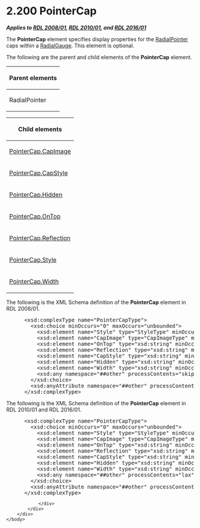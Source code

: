 <html dir="LTR" xmlns:mshelp="http://msdn.microsoft.com/mshelp" xmlns:ddue="http://ddue.schemas.microsoft.com/authoring/2003/5" xmlns:xlink="http://www.w3.org/1999/xlink" xmlns:tool="http://www.microsoft.com/tooltip">
    <head>
        <meta http-equiv="Content-Type" content="text/html; CHARSET=utf-8"></meta>
        <meta name="save" content="history"></meta>
        <title>2.200 PointerCap</title>
        <xml>
            <mshelp:toctitle title="2.200 PointerCap"></mshelp:toctitle>
            <mshelp:rltitle title="[MS-RDL]: PointerCap"></mshelp:rltitle>
            <mshelp:keyword index="A" term="b0592355-23f8-429d-8aae-358078189ab3"></mshelp:keyword>
            <mshelp:attr name="DCSext.ContentType" value="open specification"></mshelp:attr>
            <mshelp:attr name="AssetID" value="b0592355-23f8-429d-8aae-358078189ab3"></mshelp:attr>
            <mshelp:attr name="TopicType" value="kbRef"></mshelp:attr>
            <mshelp:attr name="DCSext.Title" value="[MS-RDL]: PointerCap" />
        </xml>
    </head>
    <body>
        <div id="header">
            <h1 class="heading">2.200 PointerCap</h1>
        </div>
        <div id="mainSection">
            <div id="mainBody">
                <div id="allHistory" class="saveHistory"></div>
                <div id="sectionSection0" class="section" name="collapseableSection">
                    

<p><b><i>Applies to </i></b><a href="1e855f94-4617-47e4-b89e-0856c6cb420f.md"><b><i>RDL 2008/01</i></b></a><b><i>,
</i></b><a href="3428e690-a348-4ec7-8a6a-8efb42d2cdee.md"><b><i>RDL 2010/01</i></b></a><b><i>,
and </i></b><a href="52ce3983-2bfc-4e72-9359-42aaf5fe4509.md"><b><i>RDL 2016/01</i></b></a></p>

<p>The <b>PointerCap</b> element specifies display properties
for the <a href="1446314e-813e-42f0-9a28-f1b96fd3a0da.md">RadialPointer</a>
caps within a <a href="2e113607-ee33-4abd-9ae3-6607c10d3c8a.md">RadialGauge</a>.
This element is optional.</p>

<p>The following are the parent and child elements of the <b>PointerCap</b>
element.</p>

<table>
 <thead>
  <tr>
   <th>
   <p>Parent elements</p>
   </th>
  </tr>
 </thead>
 <tr>
  <td>
  <p>RadialPointer</p>
  </td>
 </tr>
</table>

<p> </p>

<table>
 <thead>
  <tr>
   <th>
   <p>Child elements</p>
   </th>
  </tr>
 </thead>
 <tr>
  <td>
  <p><a href="59d403ec-d106-4ca2-ab6d-ad6da6e447fc.md">PointerCap.CapImage</a>
  </p>
  </td>
 </tr>
 <tr>
  <td>
  <p><a href="de35a002-fd56-486d-a8a0-dd2f5a2eda1c.md">PointerCap.CapStyle</a>
  </p>
  </td>
 </tr>
 <tr>
  <td>
  <p><a href="8b42107a-d4bd-4fd6-ac37-3cd6dd82190e.md">PointerCap.Hidden</a>
  </p>
  </td>
 </tr>
 <tr>
  <td>
  <p><a href="4f35d6ef-842c-4f29-b6cf-95dedcfc5fa7.md">PointerCap.OnTop</a>
  </p>
  </td>
 </tr>
 <tr>
  <td>
  <p><a href="307fb143-8c3b-45f7-8e22-a398b51af94a.md">PointerCap.Reflection</a>
  </p>
  </td>
 </tr>
 <tr>
  <td>
  <p><a href="e5b41b50-e45a-4b69-908e-defffc8034c5.md">PointerCap.Style</a>
  </p>
  </td>
 </tr>
 <tr>
  <td>
  <p><a href="8f50c488-7a6d-468c-95e7-729bfc9384bf.md">PointerCap.Width</a>
  </p>
  </td>
 </tr>
</table>

<p>The following is the XML Schema definition of the <b>PointerCap</b>
element in RDL 2008/01.</p>

<dl>
<dd>
<div><pre> &lt;xsd:complexType name=&quot;PointerCapType&quot;&gt;
   &lt;xsd:choice minOccurs=&quot;0&quot; maxOccurs=&quot;unbounded&quot;&gt;
     &lt;xsd:element name=&quot;Style&quot; type=&quot;StyleType&quot; minOccurs=&quot;0&quot; /&gt;
     &lt;xsd:element name=&quot;CapImage&quot; type=&quot;CapImageType&quot; minOccurs=&quot;0&quot; /&gt;
     &lt;xsd:element name=&quot;OnTop&quot; type=&quot;xsd:string&quot; minOccurs=&quot;0&quot; /&gt;
     &lt;xsd:element name=&quot;Reflection&quot; type=&quot;xsd:string&quot; minOccurs=&quot;0&quot; /&gt;
     &lt;xsd:element name=&quot;CapStyle&quot; type=&quot;xsd:string&quot; minOccurs=&quot;0&quot; /&gt;
     &lt;xsd:element name=&quot;Hidden&quot; type=&quot;xsd:string&quot; minOccurs=&quot;0&quot; /&gt;
     &lt;xsd:element name=&quot;Width&quot; type=&quot;xsd:string&quot; minOccurs=&quot;0&quot; /&gt;
     &lt;xsd:any namespace=&quot;##other&quot; processContents=&quot;skip&quot; /&gt;
   &lt;/xsd:choice&gt;
   &lt;xsd:anyAttribute namespace=&quot;##other&quot; processContents=&quot;skip&quot; /&gt;
 &lt;/xsd:complexType&gt;
</pre></div>
</dd></dl>

<p>The following is the XML Schema definition of the <b>PointerCap</b>
element in RDL 2010/01 and RDL 2016/01.</p>

<dl>
<dd>
<div><pre> &lt;xsd:complexType name=&quot;PointerCapType&quot;&gt;
   &lt;xsd:choice minOccurs=&quot;0&quot; maxOccurs=&quot;unbounded&quot;&gt;
     &lt;xsd:element name=&quot;Style&quot; type=&quot;StyleType&quot; minOccurs=&quot;0&quot; /&gt;
     &lt;xsd:element name=&quot;CapImage&quot; type=&quot;CapImageType&quot; minOccurs=&quot;0&quot; /&gt;
     &lt;xsd:element name=&quot;OnTop&quot; type=&quot;xsd:string&quot; minOccurs=&quot;0&quot; /&gt;
     &lt;xsd:element name=&quot;Reflection&quot; type=&quot;xsd:string&quot; minOccurs=&quot;0&quot; /&gt;
     &lt;xsd:element name=&quot;CapStyle&quot; type=&quot;xsd:string&quot; minOccurs=&quot;0&quot; /&gt;
     &lt;xsd:element name=&quot;Hidden&quot; type=&quot;xsd:string&quot; minOccurs=&quot;0&quot; /&gt;
     &lt;xsd:element name=&quot;Width&quot; type=&quot;xsd:string&quot; minOccurs=&quot;0&quot; /&gt;
     &lt;xsd:any namespace=&quot;##other&quot; processContents=&quot;lax&quot; /&gt;
   &lt;/xsd:choice&gt;
   &lt;xsd:anyAttribute namespace=&quot;##other&quot; processContents=&quot;lax&quot; /&gt;
 &lt;/xsd:complexType&gt;
</pre></div>
</dd></dl>


                </div>
            </div>
        </div>
    </body>
</html>